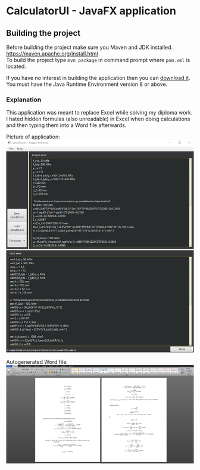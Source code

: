 # CalculatorUI - JavaFX application

## Building the project
Before building the project make sure you Maven and JDK installed. https://maven.apache.org/install.html <br>
To build the project type `mvn package` in command prompt where `pom.xml` is located.

If you have no interest in building the application then you can [download it](https://github.com/Jollerr/CalculatorUI/raw/master/CalculatorUI.jar). You must have the Java Runtime Environment version 8 or above.


### Explanation 
This application was meant to replace Excel while solving my diploma work.<br>I hated hidden formulas (also unreadable) in Excel when doing calculations and then typing them into a Word file afterwards.

Picture of application:
![alt text](https://raw.githubusercontent.com/Jollerr/CalculatorUI/master/instructions/intro.png)

Autogenerated Word file:
![alt text](https://raw.githubusercontent.com/Jollerr/CalculatorUI/master/instructions/output-example.PNG)
